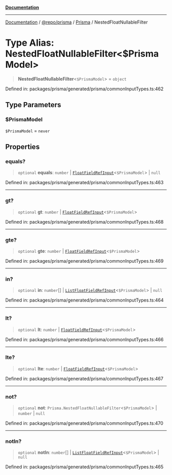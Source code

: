 [**Documentation**](../../../../../README.md)

***

[Documentation](../../../../../README.md) / [@repo/prisma](../../../README.md) / [Prisma](../README.md) / NestedFloatNullableFilter

# Type Alias: NestedFloatNullableFilter\<$PrismaModel\>

> **NestedFloatNullableFilter**\<`$PrismaModel`\> = `object`

Defined in: packages/prisma/generated/prisma/commonInputTypes.ts:462

## Type Parameters

### $PrismaModel

`$PrismaModel` = `never`

## Properties

### equals?

> `optional` **equals**: `number` \| [`FloatFieldRefInput`](FloatFieldRefInput.md)\<`$PrismaModel`\> \| `null`

Defined in: packages/prisma/generated/prisma/commonInputTypes.ts:463

***

### gt?

> `optional` **gt**: `number` \| [`FloatFieldRefInput`](FloatFieldRefInput.md)\<`$PrismaModel`\>

Defined in: packages/prisma/generated/prisma/commonInputTypes.ts:468

***

### gte?

> `optional` **gte**: `number` \| [`FloatFieldRefInput`](FloatFieldRefInput.md)\<`$PrismaModel`\>

Defined in: packages/prisma/generated/prisma/commonInputTypes.ts:469

***

### in?

> `optional` **in**: `number`[] \| [`ListFloatFieldRefInput`](ListFloatFieldRefInput.md)\<`$PrismaModel`\> \| `null`

Defined in: packages/prisma/generated/prisma/commonInputTypes.ts:464

***

### lt?

> `optional` **lt**: `number` \| [`FloatFieldRefInput`](FloatFieldRefInput.md)\<`$PrismaModel`\>

Defined in: packages/prisma/generated/prisma/commonInputTypes.ts:466

***

### lte?

> `optional` **lte**: `number` \| [`FloatFieldRefInput`](FloatFieldRefInput.md)\<`$PrismaModel`\>

Defined in: packages/prisma/generated/prisma/commonInputTypes.ts:467

***

### not?

> `optional` **not**: `Prisma.NestedFloatNullableFilter`\<`$PrismaModel`\> \| `number` \| `null`

Defined in: packages/prisma/generated/prisma/commonInputTypes.ts:470

***

### notIn?

> `optional` **notIn**: `number`[] \| [`ListFloatFieldRefInput`](ListFloatFieldRefInput.md)\<`$PrismaModel`\> \| `null`

Defined in: packages/prisma/generated/prisma/commonInputTypes.ts:465
